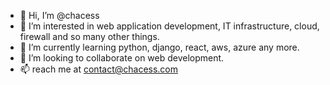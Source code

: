 - 👋 Hi, I’m @chacess
- 👀 I’m interested in web application development, IT infrastructure, cloud, firewall and so many other things.
- 🌱 I’m currently learning python, django, react, aws, azure any more.
- 💞️ I’m looking to collaborate on web development.
- 📫 reach me at contact@chacess.com

<!---
chacess/chacess is a ✨ special ✨ repository because its `README.md` (this file) appears on your GitHub profile.
You can click the Preview link to take a look at your changes.
--->
